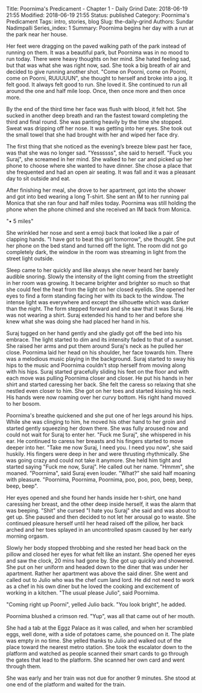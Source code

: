 Title: Poornima's Predicament - Chapter 1 - Daily Grind
Date: 2018-06-19 21:55
Modified: 2018-06-19 21:55
Status: published
Category: Poornima's Predicament
Tags: intro, stories, blog
Slug: the-daily-grind
Authors: Sundar Nadimpalli
Series_index: 1
Summary: Poornima begins her day with a run at the park near her house.

Her feet were dragging on the paved walking path of the park instead of running on them. It was a beautiful park, but Poornima was in no mood to run today. There were heavy thoughts on her mind. She hated feeling sad, but that was what she was right now, sad. She took a big breath of air and decided to give running another shot. "Come on Poorni, come on Poorni, come on Poorni, RUUUUUN", she thought to herself and broke into a jog. It felt good. It always felt good to run. She loved it. She continued to run all around the one and half mile loop. Once, then once more and then once more.   
  
By the end of the third time her face was flush with blood, it felt hot. She sucked in another deep breath and ran the fastest toward completing the third and final round. She was panting heavily by the time she stopped. Sweat was dripping off her nose. It was getting into her eyes. She took out the small towel that she had brought with her and wiped her face dry.   
  
The first thing that she noticed as the evening’s breeze blew past her face, was that she was no longer sad. "Yessssss", she said to herself. "Fuck you Suraj", she screamed in her mind. She walked to her car and picked up her phone to choose where she wanted to have dinner. She chose a place that she frequented and had an open air seating. It was fall and it was a pleasant day to sit outside and eat.   
  
After finishing her meal, she drove to her apartment, got into the shower and got into bed wearing a long T-shirt. She sent an IM to her running pal Monica that she ran four and half miles today. Poornima was still holding the phone when the phone chimed and she received an IM back from Monica.   
  
"• 5 miles"  
  
She wrinkled her nose and sent a emoji back that looked like a pair of clapping hands. "I have got to beat this girl tomorrow", she thought. She put her phone on the bed stand and turned off the light. The room did not go completely dark, the window in the room was streaming in light from the street light outside.   
 
Sleep came to her quickly and like always she never heard her barely audible snoring. Slowly the intensity of the light coming from the streetlight in her room was growing. It became brighter and brighter so much so that she could feel the heat from the light on her closed eyelids. She opened her eyes to find a form standing facing her with its back to the window. The intense light was everywhere and except the silhouette which was darker than the night. The form stepped forward and she saw that it was Suraj. He was not wearing a shirt. Suraj extended his hand to her and before she knew what she was doing she had placed her hand in his.   
  
Suraj tugged on her hand gently and she gladly got off the bed into his embrace. The light started to dim and its intensity faded to that of a sunset. She raised her arms and put them around Suraj's neck as he pulled her close. Poornima laid her head on his shoulder, her face towards him. There was a melodious music playing in the background. Suraj started to sway his hips to the music and Poornima couldn't stop herself from moving along with his hips. Suraj started gracefully sliding his feet on the floor and with each move was pulling Poornima closer and closer. He put his hands in her shirt and started caressing her back. She felt the caress so relaxing that she nestled even closer to him. She got on her toes and started kissing his neck. His hands were now roaming over her curvy bottom. His right hand moved to her bosom.   
  
Poornima's breathe quickened and she put one of her legs around his hips. While she was clinging to him, he moved his other hand to her groin and started gently squeezing her down there. She was fully aroused now and could not wait for Suraj to enter her. "Fuck me Suraj", she whispered in his ear. He continued to caress her breasts and his fingers started to move deeper into her. "Take me now Suraj, I need you. I need you now", she said huskily. His fingers were deep in her and were thrusting rhythmically. She was going crazy and could not take it anymore. She held him tight and started saying "Fuck me now, Suraj". He called out her name. "Hmmm", she moaned. "Poornima", said Suraj even louder. "What?” she said half moaning with pleasure. "Poornima, Poornima, Poornima, poo, poo, poo, beep, beep, beep, beep".   
  
Her eyes opened and she found her hands inside her t-shirt, one hand caressing her breast, and the other deep inside herself, it was the alarm that was beeping. "Shit" she cursed "I hate you Suraj" she said and was about to get up. She paused and then decided to not let her arousal go to waste. She continued pleasure herself until her head raised off the pillow, her back arched and her toes splayed in an uncontrolled spasm caused by her early morning orgasm.    
  
Slowly her body stopped throbbing and she rested her head back on the pillow and closed her eyes for what felt like an instant. She opened her eyes and saw the clock, 20 mins had gone by. She got up quickly and showered. She put on her uniform and headed down to the diner that was under her apartment. Rather her apartment was above the said diner. She went and called out to Julio who was the chef cum land lord. He did not need to work as a chef in his own diner but he loved the cooking and excitement of working in a kitchen. "The usual please Julio", said Poornima.   
  
"Coming right up Poorni", yelled Julio back. "You look bright", he added.  
  
Poornima blushed a crimson red. "Yup", was all that came out of her mouth.  
  
She had a tab at the Eggz Palace as it was called, and when her scrambled eggs, well done, with a side of potatoes came, she pounced on it. The plate was empty in no time. She yelled thanks to Julio and walked out of the place toward the nearest metro station. She took the escalator down to the platform and watched as people scanned their smart cards to go through the gates that lead to the platform. She scanned her own card and went through them.   
  
She was early and her train was not due for another 9 minutes. She stood at one end of the platform and waited for the train.   
